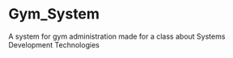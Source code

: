 # Gym_System

A system for gym administration made for a class about Systems Development Technologies
